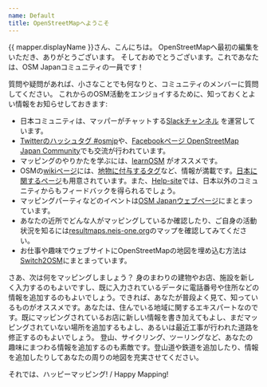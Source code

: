```yaml
---
name: Default
title: OpenStreetMapへようこそ
---
```

{{ mapper.displayName }}さん、こんにちは。
OpenStreetMapへ最初の編集をいただき、ありがとうございます。
そしておめでとうございます。これであなたは、OSM Japanコミュニティの一員です！

質問や疑問があれば、小さなことでも何なりと、コミュニティのメンバーに質問してください。
これからのOSM活動をエンジョイするために、知っておくとよい情報をお知らせしておきます:

* 日本コミュニティは、マッパーがチャットする[Slackチャンネル](https://bit.ly/OSM_Japan) を運営しています。
* [Twitterのハッシュタグ #osmjp](https://twitter.com/hashtag/osmjp)や、[Facebookページ OpenStreetMap Japan Community](https://www.facebook.com/groups/osmjapan)でも交流が行われています。
* マッピングのやりかたを学ぶには、[learnOSM](http://learnosm.org) がオススメです。
* OSMの[wikiページ](http://wiki.openstreetmap.org/)には、[地物に付与するタグ](https://wiki.openstreetmap.org/wiki/Map_Features)など、情報が満載です。[日本に関するページ](https://wiki.openstreetmap.org/wiki/Japan)も用意されています。また、[Help-site](https://help.openstreetmap.org)では、日本以外のコミュニティからもフィードバックを得られるでしょう。
* マッピングパーティなどのイベントは[OSM Japanウェブページ](https://openstreetmap.jp/)にまとまっています。
* あなたの近所でどんな人がマッピングしているか確認したり、ご自身の活動状況を知るには[resultmaps.neis-one.org](https://resultmaps.neis-one.org/)のマップを確認してみてください。
* お仕事や趣味でウェブサイトにOpenStreetMapの地図を埋め込む方法は[Switch2OSM](https://switch2osm.org/)にまとまっています。

さあ、次は何をマッピングしましょう？
身のまわりの建物やお店、施設を新しく入力するのもよいですし、既に入力されているデータに電話番号や住所などの情報を追加するのもよいでしょう。できれば、あなたが普段よく見て、知っているものがオススメです。あなたは、住んでいる地域に関するエキスパートなのです。既にマッピングされているお店に新しい情報を書き加えてもよし、まだマッピングされていない場所を追加するもよし、あるいは最近工事が行われた道路を修正するのもよいでしょう。
登山、サイクリング、ツーリングなど、あなたの趣味にまつわる情報を追加するのも素敵です。登山道や鉄道を追加したり、情報を追加したりしてあなたの周りの地図を充実させてください。

それでは、ハッピーマッピング! / Happy Mapping!
